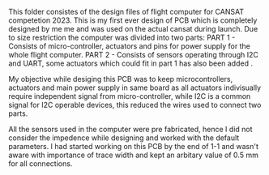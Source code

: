 This folder consistes of the design files of flight computer for CANSAT competetion 2023. This is my first ever design of PCB which is completely designed by me me and was used on the actual cansat during launch.
Due to size restriction the computer was divided into two parts:
PART 1 - Consists of micro-controller, actuators and pins for power supply for the whole flight computer.
PART 2 - Consists of sensors operating through I2C and UART, some actuators which could fit in part 1 has also been added .

My objective while desiging this PCB was to keep microcontrollers, actuators and main power supply in same board as all actuators indivisually require independent signal from micro-controller, while I2C is a common
signal for I2C operable devices, this reduced the wires used to connect two parts. 

All the sensors used in the computer were pre fabricated, hence I did not consider the impedence while designing and worked with the default parameters. I had started working on this PCB by the end of 1-1 and wasn't 
aware with importance of trace width and kept an arbitary value of 0.5 mm for all connections. 
